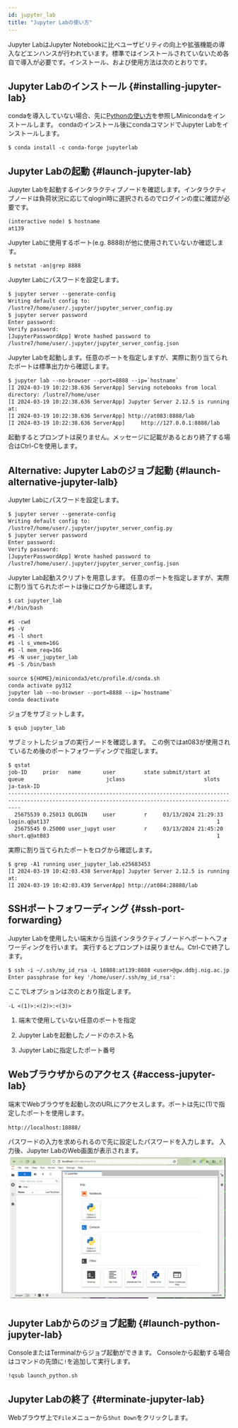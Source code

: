 ```yaml
---
id: jupyter_lab
title: "Jupyter Labの使い方"
---
```


Jupyter LabはJupyter Notebookに比べユーザビリティの向上や拡張機能の導入などエンハンスが行われています。標準ではインストールされていないため各自で導入が必要です。インストール、および使用方法は次のとおりです。


## Jupyter Labのインストール {#installing-jupyter-lab}

condaを導入していない場合、先に[Pythonの使い方](/guides/software/DevelopmentEnvironment/python)を参照しMinicondaをインストールします。
condaのインストール後にcondaコマンドでJupyter Labをインストールします。
```
$ conda install -c conda-forge jupyterlab
```
## Jupyter Labの起動 {#launch-jupyter-lab}

Jupyter Labを起動するインタラクティブノードを確認します。インタラクティブノードは負荷状況に応じてqlogin時に選択されるのでログインの度に確認が必要です。
```
(interactive node) $ hostname
at139
```
Jupyter Labに使用するポート(e.g. 8888)が他に使用されていないか確認します。
```
$ netstat -an|grep 8888
```
Jupyter Labにパスワードを設定します。
```
$ jupyter server --generate-config
Writing default config to: /lustre7/home/user/.jupyter/jupyter_server_config.py
$ jupyter server password
Enter password:
Verify password:
[JupyterPasswordApp] Wrote hashed password to /lustre7/home/user/.jupyter/jupyter_server_config.json
```
Jupyter Labを起動します。任意のポートを指定しますが、実際に割り当てられたポートは標準出力から確認します。
```
$ jupyter lab --no-browser --port=8888 --ip=`hostname`
[I 2024-03-19 10:22:38.636 ServerApp] Serving notebooks from local directory: /lustre7/home/user
[I 2024-03-19 10:22:38.636 ServerApp] Jupyter Server 2.12.5 is running at:
[I 2024-03-19 10:22:38.636 ServerApp] http://at083:8888/lab
[I 2024-03-19 10:22:38.636 ServerApp]     http://127.0.0.1:8888/lab
```
起動するとプロンプトは戻りません。メッセージに記載があるとおり終了する場合はCtrl-Cを使用します。


## Alternative: Jupyter Labのジョブ起動 {#launch-alternative-jupyter-lalb}

Jupyter Labにパスワードを設定します。
```
$ jupyter server --generate-config
Writing default config to: /lustre7/home/user/.jupyter/jupyter_server_config.py
$ jupyter server password
Enter password:
Verify password:
[JupyterPasswordApp] Wrote hashed password to /lustre7/home/user/.jupyter/jupyter_server_config.json
```

Jupyter Lab起動スクリプトを用意します。
任意のポートを指定しますが、実際に割り当てられたポートは後にログから確認します。
```
$ cat jupyter_lab
#!/bin/bash

#$ -cwd
#$ -V
#$ -l short
#$ -l s_vmem=16G
#$ -l mem_req=16G
#$ -N user_jupyter_lab
#$ -S /bin/bash

source ${HOME}/miniconda3/etc/profile.d/conda.sh
conda activate py312
jupyter lab --no-browser --port=8888 --ip=`hostname`
conda deactivate
```

ジョブをサブミットします。
```
$ qsub jupyter_lab
```
サブミットしたジョブの実行ノードを確認します。
この例ではat083が使用されているため後のポートフォワーディングで指定します。
```
$ qstat
job-ID     prior   name       user         state submit/start at     queue                          jclass                         slots ja-task-ID
------------------------------------------------------------------------------------------------------------------------------------------------
  25675539 0.25013 QLOGIN     user         r     03/13/2024 21:29:33 login.q@at137                                                     1
  25675545 0.25000 user_jupyt user         r     03/13/2024 21:45:20 short.q@at083                                                     1
```
実際に割り当てられたポートをログから確認します。
```
$ grep -A1 running user_jupyter_lab.e25683453
[I 2024-03-19 10:42:03.438 ServerApp] Jupyter Server 2.12.5 is running at:
[I 2024-03-19 10:42:03.439 ServerApp] http://at084:28888/lab
```


## SSHポートフォワーディング {#ssh-port-forwarding}

Jupyter Labを使用したい端末から当該インタラクティブノードへポートへフォワーディングを行います。
実行するとプロンプトは戻りません。Ctrl-Cで終了します。

```
$ ssh -i ~/.ssh/my_id_rsa -L 18888:at139:8888 <user>@gw.ddbj.nig.ac.jp
Enter passphrase for key '/home/user/.ssh/my_id_rsa':
```
ここでLオプションは次のとおり指定します。

` -L <(1)>:<(2)>:<(3)> `

1. 端末で使用していない任意のポートを指定

2. Jupyter Labを起動したノードのホスト名

3. Jupyter Labに指定したポート番号


## Webブラウザからのアクセス {#access-jupyter-lab}

端末でWebブラウザを起動し次のURLにアクセスします。ポートは先に(1)で指定したポートを使用します。

` http://localhost:18888/ `

パスワードの入力を求められるので先に設定したパスワードを入力します。
入力後、Jupyter LabのWeb画面が表示されます。
![figure](JupyterLab.PNG)


## Jupyter Labからのジョブ起動 {#launch-python-jupyter-lab}

ConsoleまたはTerminalからジョブ起動ができます。
Consoleから起動する場合はコマンドの先頭に`!`を追加して実行します。
```
!qsub launch_python.sh
```

## Jupyter Labの終了 {#terminate-jupyter-lab}

Webブラウザ上で`File`メニューから`Shut Down`をクリックします。
